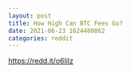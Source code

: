 ```yaml
--- 
layout: post 
title: How High Can BTC Fees Go? 
date: 2021-06-23 1624480862 
categories: reddit 
--- 
```

https://redd.it/o6lilz